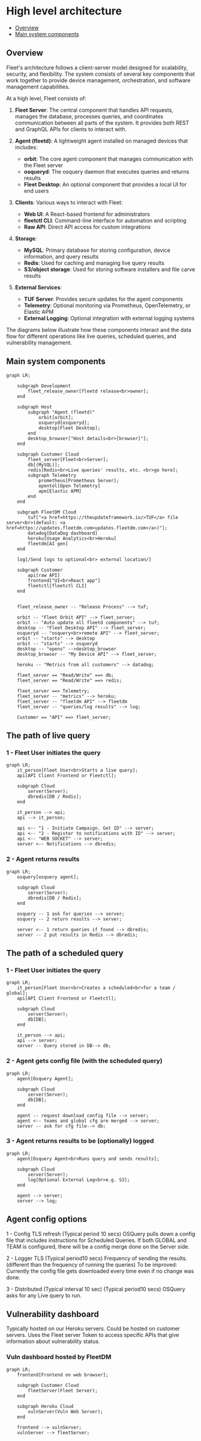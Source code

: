 # High level architecture

- [Overview](#overview)
- [Main system components](#main-system-components)

## Overview

Fleet's architecture follows a client-server model designed for scalability, security, and flexibility. The system consists of several key components that work together to provide device management, orchestration, and software management capabilities.

At a high level, Fleet consists of:

1. **Fleet Server**: The central component that handles API requests, manages the database, processes queries, and coordinates communication between all parts of the system. It provides both REST and GraphQL APIs for clients to interact with.

2. **Agent (fleetd)**: A lightweight agent installed on managed devices that includes:
   - **orbit**: The core agent component that manages communication with the Fleet server
   - **osqueryd**: The osquery daemon that executes queries and returns results
   - **Fleet Desktop**: An optional component that provides a local UI for end users

3. **Clients**: Various ways to interact with Fleet:
   - **Web UI**: A React-based frontend for administrators
   - **fleetctl CLI**: Command-line interface for automation and scripting
   - **Raw API**: Direct API access for custom integrations

4. **Storage**:
   - **MySQL**: Primary database for storing configuration, device information, and query results
   - **Redis**: Used for caching and managing live query results
   - **S3/object storage**: Used for storing software installers and file carve results

5. **External Services**:
   - **TUF Server**: Provides secure updates for the agent components
   - **Telemetry**: Optional monitoring via Prometheus, OpenTelemetry, or Elastic APM
   - **External Logging**: Optional integration with external logging systems

The diagrams below illustrate how these components interact and the data flow for different operations like live queries, scheduled queries, and vulnerability management.

## Main system components

```mermaid
graph LR;
    
    subgraph Development
        fleet_release_owner[fleetd release<br>owner];
    end

    subgraph Host
        subgraph "Agent (fleetd)"
            orbit[orbit];
            osqueryd[osqueryd];
            desktop[Fleet Desktop];
        end
        desktop_browser["Host details<br>[browser]"];
    end

    subgraph Customer Cloud
        fleet_server[Fleet<br>Server];
        db[(MySQL)];
        redis[Redis<br>Live queries' results, etc. <br>go here];
        subgraph Telemetry
            prometheus[Prometheus Server];
            opentel[Open Telemetry]
            apm[Elastic APM]
        end
    end

    subgraph FleetDM Cloud
        tuf["<a href=https://theupdateframework.io/>TUF</a> file server<br>(default: <a href=https://updates.fleetdm.com>updates.fleetdm.com</a>)"];
        datadog[DataDog dashboard]
        heroku[Usage Analytics<br>Heroku]
        fleetdm[AI gen]
    end

    log[/Send logs to optional<br> external location/]

    subgraph Customer
        api[raw API]
        frontend["UI<br>React app"]
        fleetctl[fleetctl CLI]
    end


    fleet_release_owner -- "Release Process" --> tuf;

    orbit -- "Fleet Orbit API" --> fleet_server;
    orbit -- "Auto update all fleetd components" --> tuf;
    desktop -- "Fleet Desktop API" --> fleet_server;
    osqueryd -- "osquery<br>remote API" --> fleet_server;
    orbit -- "starts" --> desktop
    orbit -- "starts" --> osqueryd
    desktop -- "opens" -->desktop_browser
    desktop_browser -- "My Device API" --> fleet_server;

    heroku -- "Metrics from all customers" --> datadog;

    fleet_server == "Read/Write" ==> db;
    fleet_server == "Read/Write" ==> redis;

    fleet_server ==> Telemetry;
    fleet_server -- "metrics" --> heroku;
    fleet_server -- "fleetdm API" --> fleetdm
    fleet_server -- "queries/log results" --> log;

    Customer == "API" ==> fleet_server;

```



## The path of live query

### 1 - Fleet User initiates the query
```mermaid
graph LR;
    it_person[Fleet User<br>Starts a live query];
    api[API Client Frontend or Fleetctl];

    subgraph Cloud
        server(Server);
        dbredis[DB / Redis];
    end

    it_person --> api;
    api --> it_person;

    api <-- "1 - Initiate Campaign. Get ID" --> server;
    api <-- "2 - Register to notifications with ID" --> server;
    api <-- "WEB SOCKET" --> server;
    server <-- Notifications --> dbredis;

```

### 2 - Agent returns results
```mermaid
graph LR;
    osquery[osquery agent];

    subgraph Cloud
        server(Server);
        dbredis[DB / Redis];
    end

    osquery -- 1 ask for queries --> server;
    osquery -- 2 return results --> server;

    server <-- 1 return queries if found --> dbredis;
    server -- 2 put results in Redis --> dbredis;

```

## The path of a scheduled query

### 1 - Fleet User initiates the query
```mermaid
graph LR;
    it_person[Fleet User<br>Creates a scheduled<br>for a team / global];
    api[API Client Frontend or Fleetctl];

    subgraph Cloud
        server(Server);
        db[DB];
    end

    it_person --> api;
    api --> server;
    server -- Query stored in DB--> db;
```
### 2 - Agent gets config file (with the scheduled query)
```mermaid
graph LR;
    agent[Osquery Agent];

    subgraph Cloud
        server(Server);
        db[DB];
    end

    agent -- request download config file --> server;
    agent <-- teams and global cfg are merged --> server;
    server -- ask for cfg file--> db;
```

### 3 - Agent returns results to be (optionally) logged
```mermaid
graph LR;
    agent[Osquery Agent<br>Runs query and sends results];

    subgraph Cloud
        server(Server);
        log[Optional External Log<br>e.g. S3];
    end

    agent --> server;
    server --> log;
```


## Agent  config options
1 - Config TLS refresh 
(Typical period 10 secs) OSQuery pulls down a config file that includes instructions for Scheduled Queries. 
If both GLOBAL and TEAM is configured, there will be a config merge done on the Server side. 

2 - Logger TLS
(Typical period10 secs) Frequency of sending the results. (different than the frequency of running the queries)
To be improved: Currently the config file gets downloaded every time even if no change was done.

3 - Distributed (Typical interval 10 sec)
(Typical period10 secs) OSQuery asks for any Live query to run.


## Vulnerability dashboard
Typically hosted on our Heroku servers.
Could be hosted on customer servers.
Uses the Fleet server Token to access specific APIs that give information about vulnerability
status.

### Vuln dashboard hosted by FleetDM
```mermaid
graph LR;
    frontend[Frontend on web browser];

    subgraph Customer Cloud
        fleetServer(Fleet Server);
    end

    subgraph Heroku Cloud
        vulnServer(Vuln Web Server);
    end

    frontend --> vulnServer;
    vulnServer --> fleetServer;
```

<meta name="pageOrderInSection" value="1201">